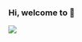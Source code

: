 ### Hi, welcome to 👋

![](https://github-readme-stats.vercel.app/api?username=180909)

<!--
<p align="center">
  <a href="https://github.com/golang/go"><img src="https://img.shields.io/github/stars/golang/go.svg?label=Go&style=social" alt="Go on GitHub"></a>
  <a href="https://github.com/gin-contrib/cors"><img src="https://img.shields.io/github/stars/gin-contrib/cors.svg?label=cors&style=social" alt="Hugo on GitHub"></a>
</p>
-->

<!--
**180909/180909** is a ✨ _special_ ✨ repository because its `README.md` (this file) appears on your GitHub profile.

Here are some ideas to get you started:

- 🔭 I’m currently working on ...
- 🌱 I’m currently learning ...
- 👯 I’m looking to collaborate on ...
- 🤔 I’m looking for help with ...
- 💬 Ask me about ...
- 📫 How to reach me: ...
- 😄 Pronouns: ...
- ⚡ Fun fact: ...
-->

